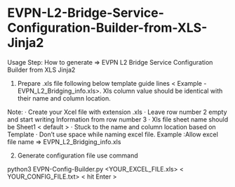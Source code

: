 # EVPN-L2-Bridge-Service-Configuration-Builder-from-XLS-Jinja2


Usage Step: How to generate => EVPN L2 Bridge Service Configuration Builder from XLS Jinja2

1. Prepare .xls file following below template guide lines < Example - EVPN_L2_Bridging_info.xls>. Xls column value should be identical with their name and column location.

Note:
· Create your Xcel file with extension .xls
· Leave row number 2 empty and start writing Information from row number 3
· Xls file sheet name should be Sheet1 < default >
· Stuck to the name and column location based on Template
· Don’t use space while naming excel file. Example :Allow excel file name => EVPN_L2_Bridging_info.xls

2. Generate configuration file use command 

python3 EVPN-Config-Builder.py <YOUR_EXCEL_FILE.xls> < YOUR_CONFIG_FILE.txt>          < hit Enter > 

